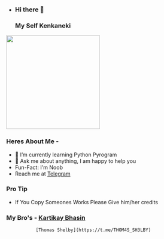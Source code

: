 - ### Hi there 👋
  ### My Self Kenkaneki

<img align='centre' src='https://telegra.ph/file/610279f84f69dcfa590aa.jpg' width='250"'>

### Heres About Me -

+  🌱 I’m currently learning Python Pyrogram
+  💬 Ask me about anything, I am happy to help you
+  Fun-Fact: I'm Noob
+  Reach me at [Telegram](https://t.me/BERLINXDDD)


### Pro Tip

- If You Copy Someones Works Please Give him/her credits

### My Bro's - [Kartikay Bhasin](https://t.me/KARTIKAY_BHASIN)
               [Thomas Shelby](https://t.me/THOM4S_SH3LBY)
